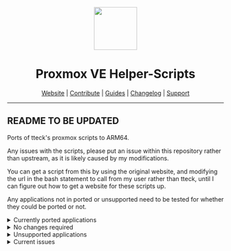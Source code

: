 <div align="center">
  <a href="#">
    <img src="https://raw.githubusercontent.com/tteck/Proxmox/main/misc/images/logo.png" height="100px" />
 </a>
</div>
<h1 align="center">Proxmox VE Helper-Scripts</h1>

<p align="center">
  <a href="https://helper-scripts.com/">Website</a> | 
  <a href="https://github.com/tteck/Proxmox/blob/main/.github/CONTRIBUTING.md">Contribute</a> |
  <a href="https://github.com/tteck/Proxmox/blob/main/USER_SUBMITTED_GUIDES.md">Guides</a> |
  <a href="https://github.com/tteck/Proxmox/blob/main/CHANGELOG.md">Changelog</a> |
  <a href="https://ko-fi.com/D1D7EP4GF">Support</a>
</p>

---

## README TO BE UPDATED

Ports of tteck's proxmox scripts to ARM64.

Any issues with the scripts, please put an issue within this repository rather than upstream, as it is likely caused by my modifications.

You can get a script from this by using the original website, and modifying the url in the bash statement to call from my user rather than tteck, until I can figure out how to get a website for these scripts up.

Any applications not in ported or unsupported need to be tested for whether they could be ported or not.

<details>
  <summary>Currently ported applications</summary>
    <li>ActualBudget</li>
    <li>Adguard</li>
    <li>AgentDVR</li>
    <li>Apache Cassandra</li>
    <li>Apache CouchDB</li>
    <li>APT Cacher NG</li>
    <li>Audiobookshelf</li>
    <li>Autobrr</li>
    <li>Bazarr</li>
    <li>Blocky</li>
    <li>CasaOS</li>
    <li>ChangeDetection</li>
    <li>Channels</li>
    <li>Cloudflared</li>
    <li>Commafeed</li>
    <li>Cronicle</li>
    <li>Dashy</li>
    <li>deConz</li>
    <li>Deluge</li>
    <li>Docker</li>
    <li>Dockage</li>
    <li>Emby</li>
    <li>EMQX</li>
    <li>ESPHome</li>
    <li>Fhem</li>
    <li>FlowiseAI</li>
    <li>Frigate</li>
    <li>Go2RTC</li>
    <li>Jellyseerr</li>
    <li>Mafl</li>
    <li>Nginx Proxy Manager</li>
    <li>Prowlarr</li>
    <li>Radarr</li>
    <li>Sonarr</li>
</details>

<details>
  <summary>No changes required</summary>
    <li>Tailscale</li>
</details>

<details>
  <summary>Unsupported applications</summary>
    <li>Proxmox Backup Server - Needs custom image</li>
    <li>The Debian template - due to issues - see Current issues</li>
    <li>DaemonSync - deb built for amd64 only</li>
</details>

<details>
  <summary>Current issues</summary>
    <li>Available debian arm64 images aren't able to be used currently as they have moved from ifupdown networking to systemd-network, meaning that until I can figure out how to make a custom image using ifupdown Debian will not work, if you know how to do this please make an issue, as Im unsure of where to start with this</li>
</details>
